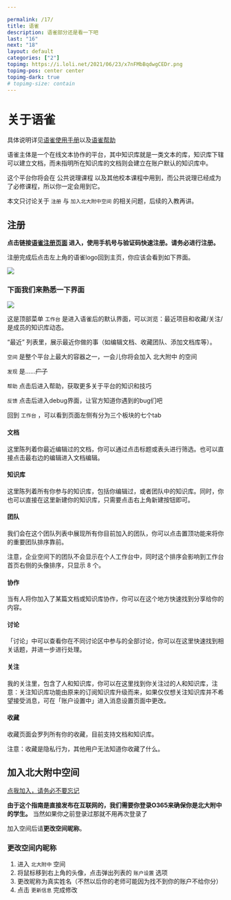 ```yaml
---

permalink: /17/
title: 语雀
description: 语雀部分还是看一下吧
last: "16"
next: "18"
layout: default
categories: ["2"]
topimg: https://i.loli.net/2021/06/23/x7nFMbBqdwgCEDr.png
topimg-pos: center center
topimg-dark: true
# topimg-size: contain
---
```


<script>
document.addEventListener('DOMContentLoaded', function(){

    if(/Mac OS X 10[._ ]1[56]/.test(navigator.userAgent)){
        document.querySelector('#osx-hint').removeAttribute('hidden');
    }
    const elems = document.querySelectorAll('.materialboxed');
    const instances = M.Materialbox.init(elems);

 });
</script>

[comment]: <> (# <img height="60" style="margin-right: -65px;clip-path: polygon&#40;0 0, 50% 0, 50% 100%, 0 100%&#41;" src="https://s1.ax1x.com/2020/07/10/UuLLlt.png"/> 关于Adobe)

[comment]: <> (#替换)


[comment]: <> (北大附中有正版 Adobe 软件下载渠道，只需在学校网络环境下激活即可在此机器上使用（每过3年左右需要补丁重新激活）。下载没有位置限制，在校外也可下载。这下无需盗版了。)

[comment]: <> (<a href="https://pkuschool.github.io/adobedl/" class="pill-btn green darken-3 white-text" target="_blank">北大附中 Adobe 下载中心</a>)

[comment]: <> (相关软件版本为 CC 2018，故部分较新系统（如<ruby>最新的 macOS<rt>Catalina 及以上</rt></ruby>）可能无法使用)

[comment]: <> (<div id="osx-hint" class="card-panel flex-center accent-text" hidden>)

[comment]: <> (    <i style="font-size: 30px;" class="material-icons">error_outline</i>)

[comment]: <> (    <span style="font-size: 18px;">根据您浏览器提供的信息，您所使用的 MacOS 并不能运行这一套软件</span>)

[comment]: <> (</div>)

[comment]: <> (欢迎前端大佬来相关 [GitHub 仓库]&#40;https://github.com/pkuschool/adobedl&#41; 完善这个 Adobe 下载页面！)

[comment]: <> (-----)

# 关于语雀



具体说明详见[语雀使用手册](https://www.yuque.com/yuque/help)以及[语雀帮助](https://www.yuque.com/about/help)

语雀主体是一个在线文本协作的平台，其中知识库就是一类文本的库，知识库下辖可以建立文档，而未指明所在知识库的文档则会建立在账户默认的知识库中。

这个平台你将会在 公共说理课程 以及其他校本课程中用到，而公共说理已经成为了必修课程，所以你一定会用到它。

本文只讨论关于 `注册` 与 `加入北大附中空间` 的相关问题，后续的入教再讲。

## 注册

**点击链接[语雀注册页面](https://www.yuque.com/register) 进入，使用手机号与验证码快速注册。请务必进行注册。**

注册完成后点击左上角的语雀logo回到主页，你应该会看到如下界面。

<img src="https://s1.ax1x.com/2020/06/30/N5w4eA.md.png" class="materialboxed"/>

### 下面我们来熟悉一下界面

<img src="https://s1.ax1x.com/2020/06/30/N5BdER.png" class="materialboxed"/>

这是顶部菜单 `工作台` 是进入语雀后的默认界面，可以浏览：最近项目和收藏/关注/是成员的知识库动态。

“最近” 列表里，展示最近你做的事（如编辑文档、收藏团队、添加文档库等）。

<!-- - 团队：最近加入、最近新建

* 知识库：最近新建、最近关注、最近协作、最近收藏
* 文档&表格：最近编辑、最近协作、最近收藏
* 画板&资源：最近更新、最近收藏 -->

`空间` 是整个平台上最大的容器之一，一会儿你将会加入 北大附中 的空间

`发现` 是......~~广子~~

`帮助` 点击后进入帮助，获取更多关于平台的知识和技巧

`反馈` 点击后进入debug界面，让官方知道你遇到的bug们吧

回到 `工作台` ，可以看到页面左侧有分为三个板块的七个tab

#### 文档

这里陈列着你最近编辑过的文档，你可以通过点击标题或表头进行筛选。也可以直接点击最右边的编辑进入文档编辑。

#### 知识库

这里陈列着所有你参与的知识库，包括你编辑过，或者团队中的知识库。同时，你也可以直接在这里新建你的知识库，只需要点击右上角新建按钮即可。

#### 团队

我们会在这个团队列表中展现所有你目前加入的团队，你可以点击置顶功能来将你的重要团队排序靠前。

注意，企业空间下的团队不会显示在个人工作台中，同时这个排序会影响到工作台首页右侧的头像排序，只显示 8 个。

#### 协作

当有人将你加入了某篇文档或知识库协作，你可以在这个地方快速找到分享给你的内容。

#### 讨论

「讨论」中可以查看你在不同讨论区中参与的全部讨论，你可以在这里快速找到相关话题，并进一步进行处理。

#### 关注

我的关注里，包含了人和知识库，你可以在这里找到你关注过的人和知识库，注意：关注知识库功能由原来的订阅知识库升级而来，如果仅仅想关注知识库并不希望接受消息，可在「账户设置中」进入消息设置页面中更改。

#### 收藏

收藏页面会罗列所有你的收藏，目前支持文档和知识库。

注意：收藏是隐私行为，其他用户无法知道你收藏了什么。

## 加入北大附中空间

<a href="https://bdfz-my.sharepoint.com/:w:/g/personal/subit_i_pkuschool_edu_cn/EUas9VOBgZtCsfauDHHN3C8BcSwrvTrj_LHkxGAhmnbBwQ?e=LLtt3m" class="pill-btn green darken-3 white-text" target="_blank">点我加入，请务必不要忘记</a>

**由于这个指南是直接发布在互联网的，我们需要你登录O365来确保你是北大附中的学生。**
当然如果你之前登录过那就不用再次登录了

加入空间后请**更改空间昵称**。

### 更改空间内昵称

1. 进入 `北大附中` 空间
2. 将鼠标移到右上角的头像，点击弹出列表的 `账户设置` 选项
3. 更改昵称为真实姓名（不然以后你的老师可能因为找不到你的账户不给你分）
4. 点击 `更新信息` 完成修改
